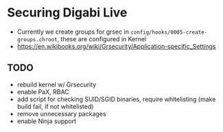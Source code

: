 Securing Digabi Live
=====================================================

 - Currently we create groups for grsec in `config/hooks/0005-create-groups.chroot`, these are configured in Kernel
 - https://en.wikibooks.org/wiki/Grsecurity/Application-specific_Settings



## TODO

 - rebuild kernel w/ Grsecurity
 - enable PaX, RBAC
 - add script for checking SUID/SGID binaries, require whitelisting (make build fail, if not whitelisted)
 - remove unnecessary packages
 - enable Ninja support
